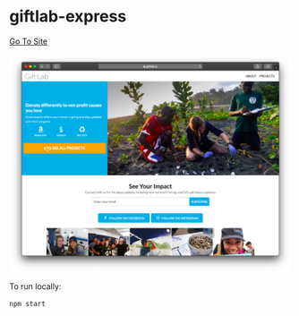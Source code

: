 # giftlab-express


[Go To Site](https://giftlab.io) 


![](demo.png)



To run locally:

	npm start

